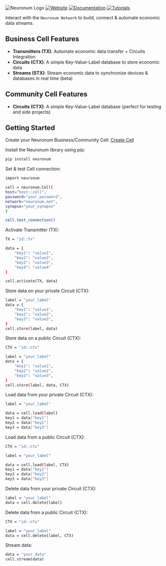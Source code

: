 ![Neuronum Logo](https://neuronum.net/static/logo_pip.png "Neuronum")
[![Website](https://img.shields.io/badge/Website-Neuronum-blue)](https://neuronum.net)
[![Documentation](https://img.shields.io/badge/Docs-Read%20now-green)](https://neuronum.net/docs)
[![Tutorials](https://img.shields.io/badge/Tutorials-Watch%20now-red)](https://www.youtube.com/@neuronumnet)

Interact with the `Neuronum Network` to build, connect & automate economic data streams.

## Business Cell Features
- **Transmitters (TX)**: Automate economic data transfer + Circuits Integration
- **Circuits (CTX)**: A simple Key-Value-Label database to store economic data
- **Streams (STX)**: Stream economic data to synchronize devices & databases in real time (beta)

## Community Cell Features
- **Circuits (CTX)**: A simple Key-Value-Label database (perfect for testing and side projects)

## Getting Started
Create your Neuronum Business/Community Cell: [Create Cell](https://neuronum.net/createcell)


Install the Neuronum library using pip:
```bash
pip install neuronum
```

Set & test Cell connection:
```bash
import neuronum

cell = neuronum.Cell(
host="host::cell",
password="your_password",
network="neuronum.net",
synapse="your_synapse"
)

cell.test_connection()
```

Activate Transmitter (TX):
```bash
TX = "id::tx"

data = {
    "key1": "value1",
    "key2": "value2",
    "key3": "value3",
    "key4": "value4"
}

cell.activate(TX, data)
```

Store data on your private Circuit (CTX):
```bash
label = "your_label"
data = {
    "key1": "value1",
    "key2": "value2",
    "key3": "value3",
}
cell.store(label, data)
```

Store data on a public Circuit (CTX):
```bash
CTX = "id::ctx"

label = "your_label"
data = {
    "key1": "value1",
    "key2": "value2",
    "key3": "value3",
}
cell.store(label, data, CTX)
```

Load data from your private Circuit (CTX):
```bash
label = "your_label"

data = cell.load(label)
key1 = data["key1"]
key2 = data["key2"]
key3 = data["key3"]
```

Load data from a public Circuit (CTX):
```bash
CTX = "id::ctx"

label = "your_label"

data = cell.load(label, CTX)
key1 = data["key1"]
key2 = data["key2"]
key3 = data["key3"]
```

Delete data from your private Circuit (CTX):
```bash
label = "your_label"
data = cell.delete(label)
```

Delete data from a public Circuit (CTX):
```bash
CTX = "id::ctx"

label = "your_label"
data = cell.delete(label, CTX)
```

Stream data:
```bash
data = "your_data"
cell.stream(data)
```
